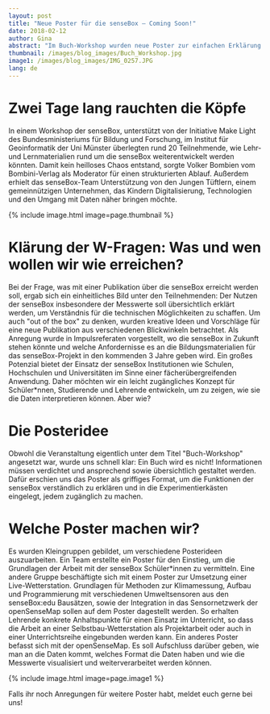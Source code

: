```yaml
---
layout: post
title: "Neue Poster für die senseBox – Coming Soon!"
date: 2018-02-12
author: Gina
abstract: "Im Buch-Workshop wurden neue Poster zur einfachen Erklärung der senseBox für Schüler\*innen, Studierende und Lehrer\*nnen entwickelt."
thumbnail: /images/blog_images/Buch_Workshop.jpg
image1: /images/blog_images/IMG_0257.JPG
lang: de
---
```

Zwei Tage lang rauchten die Köpfe
============
In einem Workshop der senseBox, unterstützt von der Initiative Make Light des Bundesministeriums für Bildung und Forschung, im Institut für Geoinformatik der Uni Münster überlegten rund 20 Teilnehmende, wie Lehr- und Lernmaterialien rund um die senseBox weiterentwickelt werden könnten. Damit kein heilloses Chaos entstand, sorgte Volker Bombien vom Bombini-Verlag als Moderator für einen strukturierten Ablauf. Außerdem erhielt das senseBox-Team Unterstützung von den Jungen Tüftlern, einem gemeinnützigen Unternehmen, das Kindern Digitalisierung, Technologien und den Umgang mit Daten näher bringen möchte.

{% include image.html image=page.thumbnail %}

Klärung der W-Fragen: Was und wen wollen wir wie erreichen?
============
Bei der Frage, was mit einer Publikation über die senseBox erreicht werden soll, ergab sich ein einheitliches Bild unter den Teilnehmenden: Der Nutzen der senseBox insbesondere der Messwerte soll übersichtlich erklärt werden, um Verständnis für die technischen Möglichkeiten zu schaffen. Um auch "out of the box" zu denken, wurden kreative Ideen und Vorschläge für eine neue Publikation aus verschiedenen Blickwinkeln betrachtet. Als Anregung wurde in Impulsreferaten vorgestellt, wo die senseBox in Zukunft stehen könnte und welche Anfordernisse es an die Bildungsmaterialien für das senseBox-Projekt in den kommenden 3 Jahre geben wird. Ein großes Potenzial bietet der Einsatz der senseBox Institutionen wie Schulen, Hochschulen und Universitäten im Sinne einer fächerübergreifenden Anwendung. Daher möchten wir ein leicht zugängliches Konzept für Schüler\*nnen, Studierende und Lehrende entwickeln, um zu zeigen, wie sie die Daten interpretieren können. Aber wie?

Die Posteridee
============
Obwohl die Veranstaltung eigentlich unter dem Titel "Buch-Workshop" angesetzt war, wurde uns schnell klar: Ein Buch wird es nicht! Informationen müssen verdichtet und ansprechend sowie übersichtlich gestaltet werden. Dafür erschien uns das Poster als griffiges Format, um die Funktionen der senseBox verständlich zu erklären und in die Experimentierkästen eingelegt, jedem zugänglich zu machen. 

Welche Poster machen wir?
============
Es wurden Kleingruppen gebildet, um verschiedene Posterideen auszuarbeiten. Ein Team erstellte ein Poster für den Einstieg, um die Grundlagen der Arbeit mit der senseBox Schüler\*innen zu vermitteln. Eine andere Gruppe beschäftigte sich mit einem Poster zur Umsetzung einer Live-Wetterstation. Grundlagen für Methoden zur Klimamessung, Aufbau und Programmierung mit verschiedenen Umweltsensoren aus den senseBox:edu Bausätzen, sowie der Integration in das Sensornetzwerk der openSenseMap sollen auf dem Poster dagestellt werden. So erhalten Lehrende konkrete Anhaltspunkte für einen Einsatz im Unterricht, so dass die Arbeit an einer Selbstbau-Wetterstation als Projektarbeit oder auch in einer Unterrichtsreihe eingebunden werden kann. Ein anderes Poster befasst sich mit der openSenseMap. Es soll Aufschluss darüber geben, wie man an die Daten kommt, welches Format die Daten haben und wie die Messwerte visualisiert und weiterverarbeitet werden können. 

{% include image.html image=page.image1 %}

Falls ihr noch Anregungen für weitere Poster habt, meldet euch gerne bei uns!
